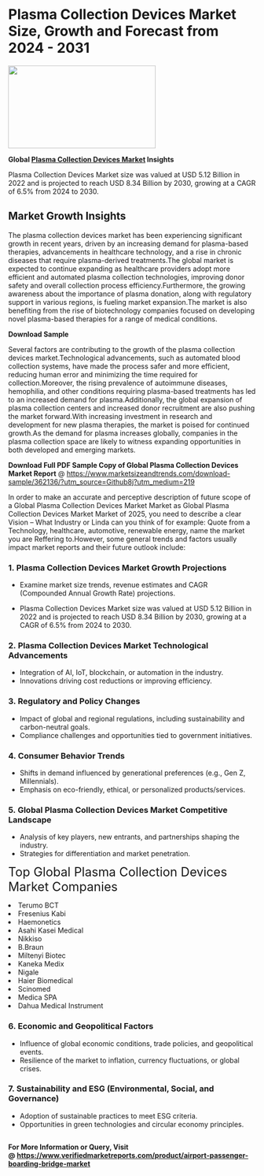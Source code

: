 <H1>Plasma Collection Devices Market Size, Growth and Forecast from 2024 - 2031</H1><img class="aligncenter size-medium wp-image-584254" src="https://thirdeyenews.in/wp-content/uploads/2024/09/Global-Market-Research-300x168.jpeg" alt="" width="300" height="168" /><p><strong>Global&nbsp;<a href="https://www.marketsizeandtrends.com/download-sample/362136/?utm_source=Github8j?utm_medium=219">Plasma Collection Devices Market</a> Insights</strong></p><p>Plasma Collection Devices Market size was valued at USD 5.12 Billion in 2022 and is projected to reach USD 8.34 Billion by 2030, growing at a CAGR of 6.5% from 2024 to 2030.</p><p><h2>Market Growth Insights</h2> <p>The plasma collection devices market has been experiencing significant growth in recent years, driven by an increasing demand for plasma-based therapies, advancements in healthcare technology, and a rise in chronic diseases that require plasma-derived treatments.The global market is expected to continue expanding as healthcare providers adopt more efficient and automated plasma collection technologies, improving donor safety and overall collection process efficiency.Furthermore, the growing awareness about the importance of plasma donation, along with regulatory support in various regions, is fueling market expansion.The market is also benefiting from the rise of biotechnology companies focused on developing novel plasma-based therapies for a range of medical conditions.</p> <p><strong>Download Sample</strong></p> <p>Several factors are contributing to the growth of the plasma collection devices market.Technological advancements, such as automated blood collection systems, have made the process safer and more efficient, reducing human error and minimizing the time required for collection.Moreover, the rising prevalence of autoimmune diseases, hemophilia, and other conditions requiring plasma-based treatments has led to an increased demand for plasma.Additionally, the global expansion of plasma collection centers and increased donor recruitment are also pushing the market forward.With increasing investment in research and development for new plasma therapies, the market is poised for continued growth.As the demand for plasma increases globally, companies in the plasma collection space are likely to witness expanding opportunities in both developed and emerging markets.<p><span class=""><strong>Download Full PDF Sample Copy of Global Plasma Collection Devices Market Report</strong> @ <a href="https://www.marketsizeandtrends.com/download-sample/362136/?utm_source=Github8j?utm_medium=219" target="_blank">https://www.marketsizeandtrends.com/download-sample/362136/?utm_source=Github8j?utm_medium=219</a></span></p><p>In order to make an accurate and perceptive description of future scope of a Global&nbsp;Plasma Collection Devices Market Market as Global&nbsp;Plasma Collection Devices Market Market of 2025, you need to describe a clear Vision &ndash; What Industry or Linda can you think of for example: Quote from a Technology, healthcare, automotive, renewable energy, name the market you are Reffering to.However, some general trends and factors usually impact market reports and their future outlook include:</p><h3>1.&nbsp;<strong>Plasma Collection Devices Market Growth Projections</strong></h3><ul><li>Examine market size trends, revenue estimates and CAGR (Compounded Annual Growth Rate) projections.</li><li><p>Plasma Collection Devices Market size was valued at USD 5.12 Billion in 2022 and is projected to reach USD 8.34 Billion by 2030, growing at a CAGR of 6.5% from 2024 to 2030.</p></li></ul><h3>2.&nbsp;<strong>Plasma Collection Devices Market Technological Advancements</strong></h3><ul><li>Integration of AI, IoT, blockchain, or automation in the industry.</li><li>Innovations driving cost reductions or improving efficiency.</li></ul><h3>3.&nbsp;<strong>Regulatory and Policy Changes</strong></h3><ul><li>Impact of global and regional regulations, including sustainability and carbon-neutral goals.</li><li>Compliance challenges and opportunities tied to government initiatives.</li></ul><h3>4.&nbsp;<strong>Consumer Behavior Trends</strong></h3><ul><li>Shifts in demand influenced by generational preferences (e.g., Gen Z, Millennials).</li><li>Emphasis on eco-friendly, ethical, or personalized products/services.</li></ul><h3>5.&nbsp;<strong>Global Plasma Collection Devices Market Competitive Landscape</strong></h3><ul><li>Analysis of key players, new entrants, and partnerships shaping the industry.</li><li>Strategies for differentiation and market penetration.</li></ul><p data-pm-slice="1 1 []"><span style="color: inherit; font-family: inherit; font-size: 25px;">Top Global Plasma Collection Devices Market Companies</span></p><div class="" data-test-id=""><p><li>Terumo BCT</li><li> Fresenius Kabi</li><li> Haemonetics</li><li> Asahi Kasei Medical</li><li> Nikkiso</li><li> B.Braun</li><li> Miltenyi Biotec</li><li> Kaneka Medix</li><li> Nigale</li><li> Haier Biomedical</li><li> Scinomed</li><li> Medica SPA</li><li> Dahua Medical Instrument</li></p></div><h3>6.&nbsp;<strong>Economic and Geopolitical Factors</strong></h3><ul><li>Influence of global economic conditions, trade policies, and geopolitical events.</li><li>Resilience of the market to inflation, currency fluctuations, or global crises.</li></ul><h3>7.&nbsp;<strong>Sustainability and ESG (Environmental, Social, and Governance)</strong></h3><ul><li>Adoption of sustainable practices to meet ESG criteria.</li><li>Opportunities in green technologies and circular economy principles.</li></ul><h2><strong style="font-size: 14px;">For More Information or Query, Visit @&nbsp;</strong><a style="background-color: #ffffff; font-size: 14px;" href="https://www.marketsizeandtrends.com/report/plasma-collection-devices-market/" target="_blank">https://www.verifiedmarketreports.com/product/airport-passenger-boarding-bridge-market</a></h2>